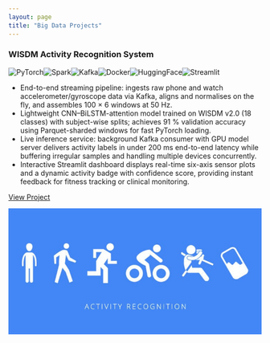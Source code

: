 ```yaml
---
layout: page
title: "Big Data Projects"
---
```


<div class="project-card">
  <div class="project-card-content">
    <h3>WISDM Activity Recognition System</h3>
      <img src="https://img.shields.io/badge/PyTorch-EE4C2C?style=flat&logo=pytorch&logoColor=white" alt="PyTorch"><img src="https://img.shields.io/badge/Spark-E25A1C?style=flat&logo=apachespark&logoColor=white" alt="Spark"><img src="https://img.shields.io/badge/Apache%20Kafka-231F20?style=flat&logo=apachekafka&logoColor=white" alt="Kafka"><img src="https://img.shields.io/badge/Docker-2496ED?style=flat&logo=docker&logoColor=white" alt="Docker"><img src="https://img.shields.io/badge/Hugging%20Face-FFD21E?style=flat&logo=huggingface&logoColor=black" alt="HuggingFace"><img src="https://img.shields.io/badge/Streamlit-FF4B4B?style=flat&logo=streamlit&logoColor=white" alt="Streamlit">
      <ul>
        <li>End-to-end streaming pipeline: ingests raw phone and watch accelerometer/gyroscope data via Kafka, aligns and normalises on the fly, and assembles 100 × 6 windows at 50 Hz.</li>
        <li>Lightweight CNN–BiLSTM-attention model trained on WISDM v2.0 (18 classes) with subject-wise splits; achieves 91 % validation accuracy using Parquet-sharded windows for fast PyTorch loading.</li>
        <li>Live inference service: background Kafka consumer with GPU model server delivers activity labels in under 200 ms end-to-end latency while buffering irregular samples and handling multiple devices concurrently.</li>
        <li>Interactive Streamlit dashboard displays real-time six-axis sensor plots and a dynamic activity badge with confidence score, providing instant feedback for fitness tracking or clinical monitoring.</li>
      </ul>
      <p><a href="https://github.com/kushagrayadv/CSGY-6513-big-data-project" target="_blank" rel="noopener noreferrer">View Project</a></p>
  </div>
  <img src="/assets/projects/activity-rec.jpg" alt="activity rec" class="project-card-img" />
</div>
